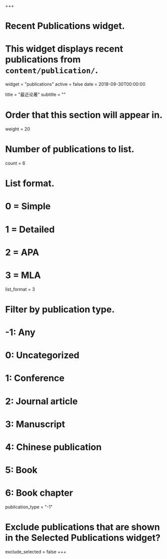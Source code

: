 +++
# Recent Publications widget.
# This widget displays recent publications from `content/publication/`.
widget = "publications"
active = false
date = 2018-09-30T00:00:00

title = "最近论著"
subtitle = ""

# Order that this section will appear in.
weight = 20

# Number of publications to list.
count = 6

# List format.
#   0 = Simple
#   1 = Detailed
#   2 = APA
#   3 = MLA
list_format = 3

# Filter by publication type.
# -1: Any
#  0: Uncategorized
#  1: Conference
#  2: Journal article
#  3: Manuscript
#  4: Chinese publication
#  5: Book
#  6: Book chapter
publication_type = "-1"

# Exclude publications that are shown in the Selected Publications widget?
exclude_selected = false
+++


